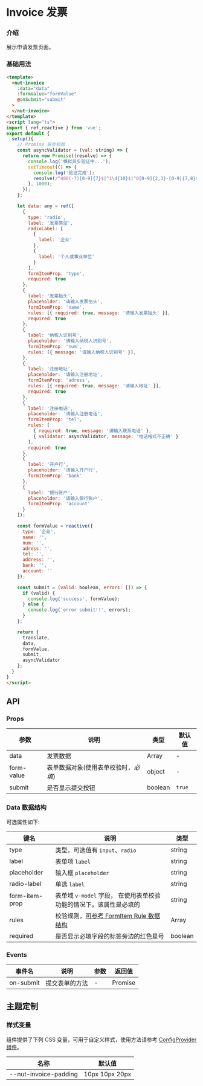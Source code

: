 # Invoice 发票

### 介绍

展示申请发票页面。

### 基础用法

```html
<template>
  <nut-invoice
    :data="data"
    :formValue="formValue"
    @onSubmit="submit"
  >
  </nut-invoice>
</template>
<script lang="ts">
import { ref,reactive } from 'vue';
export default {
  setup(){
    // Promise 异步校验
    const asyncValidator = (val: string) => {
      return new Promise((resolve) => {
        console.log('模拟异步验证中...');
        setTimeout(() => {
          console.log('验证完成');
          resolve(/^400(-?)[0-9]{7}$|^1\d{10}$|^0[0-9]{2,3}-[0-9]{7,8}$/.test(val));
        }, 1000);
      });
    };

    let data: any = ref([
      {
        type: 'radio',
        label: '发票类型',
        radioLabel: [
          {
            label: '企业'
          },
          {
            label: '个人或事业单位'
          }
        ],
        formItemProp: 'type',
        required: true
      },
      {
        label: '发票抬头',
        placeholder: '请输入发票抬头',
        formItemProp: 'name',
        rules: [{ required: true, message: '请输入发票抬头' }],
        required: true
      },
      {
        label: '纳税人识别号',
        placeholder: '请输入纳税人识别号',
        formItemProp: 'num',
        rules: [{ message: '请输入纳税人识别号' }],
      },
      {
        label: '注册地址',
        placeholder: '请输入注册地址',
        formItemProp: 'adress',
        rules: [{ required: true, message: '请输入地址' }],
        required: true
      },
      {
        label: '注册电话',
        placeholder: '请输入注册电话',
        formItemProp: 'tel',
        rules: [
          { required: true, message: '请输入联系电话' },
          { validator: asyncValidator, message: '电话格式不正确' }
        ],
        required: true
      },
      {
        label: '开户行',
        placeholder: '请输入开户行',
        formItemProp: 'bank'
      },
      {
        label: '银行账户',
        placeholder: '请输入银行账户',
        formItemProp: 'account'
      }
    ]);

    const formValue = reactive({
      type: '企业',
      name: '',
      num: '',
      adress: '',
      tel: '',
      address: '',
      bank: '',
      account: ''
    });

    const submit = (valid: boolean, errors: []) => {
      if (valid) {
        console.log('success', formValue);
      } else {
        console.log('error submit!!', errors);
      }
    };

    return {
      translate,
      data,
      formValue,
      submit,
      asyncValidator
    };
  }
}
</script>
```

## API

### Props

| 参数       | 说明                                 | 类型    | 默认值 |
| ---------- | ------------------------------------ | ------- | ------ |
| data       | 发票数据                             | Array   | -      |
| form-value | 表单数据对象(使用表单校验时，_必填_) | object  | -      |
| submit     | 是否显示提交按钮                     | boolean | `true` |

### Data 数据结构

可选属性如下:

| 键名           | 说明                                                               | 类型    |
| -------------- | ------------------------------------------------------------------ | ------- |
| type           | 类型，可选值有 `input`、`radio`                                    | string  |
| label          | 表单项 `label`                                                     | string  |
| placeholder    | 输入框 `placeholder`                                               | string  |
| radio-label    | 单选 `label`                                                       | string  |
| form-item-prop | 表单域 `v-model` 字段， 在使用表单校验功能的情况下，该属性是必填的 | string  |
| rules          | 校验规则，[可参考 FormItem Rule 数据结构](/components/dentry/form) | Array   |
| required       | 是否显示必填字段的标签旁边的红色星号                               | boolean |

### Events

| 事件名    | 说明           | 参数 | 返回值  |
| --------- | -------------- | ---- | ------- |
| on-submit | 提交表单的方法 | -    | Promise |

## 主题定制

### 样式变量

组件提供了下列 CSS 变量，可用于自定义样式，使用方法请参考 [ConfigProvider 组件](/components/basic/configprovider)。

| 名称                  | 默认值         |
| --------------------- | -------------- |
| --nut-invoice-padding | 10px 10px 20px |
